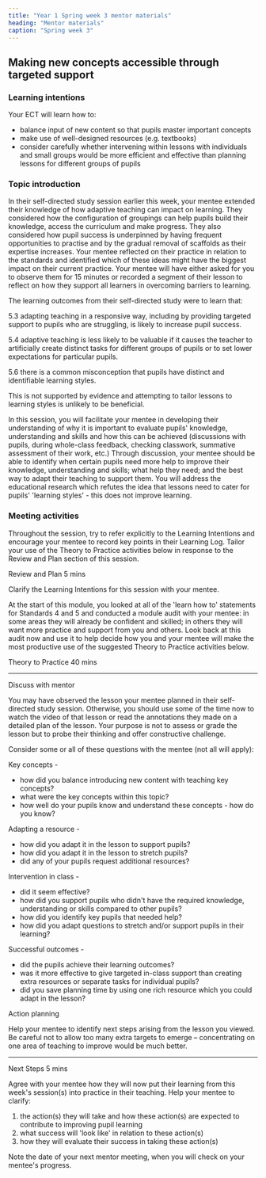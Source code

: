 ```yaml
---
title: "Year 1 Spring week 3 mentor materials"
heading: "Mentor materials"
caption: "Spring week 3"
---
```


## Making new concepts accessible through targeted support

### Learning intentions

Your ECT will learn how to:

- balance input of new content so that pupils master important concepts
- make use of well-designed resources (e.g. textbooks)
- consider carefully whether intervening within lessons with individuals and small groups would be more efficient and effective than planning lessons for different groups of pupils

### Topic introduction

In their self-directed study session earlier this week, your mentee extended their knowledge of how adaptive teaching can impact on learning. They considered how the configuration of groupings can help pupils build their knowledge, access the curriculum and make progress. They also considered how pupil success is underpinned by having frequent opportunities to practise and by the gradual removal of scaffolds as their expertise increases. Your mentee reflected on their practice in relation to the standards and identified which of these ideas might have the biggest impact on their current practice. Your mentee will have either asked for you to observe them for 15 minutes or recorded a segment of their lesson to reflect on how they support all learners in overcoming barriers to learning.

The learning outcomes from their self-directed study were to learn that:

5.3 adapting teaching in a responsive way, including by providing targeted support to pupils who are struggling, is likely to increase pupil success.

5.4 adaptive teaching is less likely to be valuable if it causes the teacher to artificially create distinct tasks for different groups of pupils or to set lower expectations for particular pupils.

5.6 there is a common misconception that pupils have distinct and identifiable learning styles.

This is not supported by evidence and attempting to tailor lessons to learning styles is unlikely to be beneficial.

In this session, you will facilitate your mentee in developing their understanding of why it is important to evaluate pupils' knowledge, understanding and skills and how this can be achieved (discussions with pupils, during whole-class feedback, checking classwork, summative assessment of their work, etc.) Through discussion, your mentee should be able to identify when certain pupils need more help to improve their knowledge, understanding and skills; what help they need; and the best way to adapt their teaching to support them. You will address the educational research which refutes the idea that lessons need to cater for pupils' 'learning styles' - this does not improve learning.

### Meeting activities

Throughout the session, try to refer explicitly to the Learning Intentions and encourage your mentee to record key points in their Learning Log. Tailor your use of the Theory to Practice activities below in response to the Review and Plan section of this session.

Review and Plan 5 mins

Clarify the Learning Intentions for this session with your mentee.

At the start of this module, you looked at all of the 'learn how to' statements for Standards 4 and 5 and conducted a module audit with your mentee: in some areas they will already be confident and skilled; in others they will want more practice and support from you and others. Look back at this audit now and use it to help decide how you and your mentee will make the most productive use of the suggested Theory to Practice activities below.

Theory to Practice 40 mins

---

Discuss with mentor

You may have observed the lesson your mentee planned in their self-directed study session. Otherwise, you should use some of the time now to watch the video of that lesson or read the annotations they made on a detailed plan of the lesson. Your purpose is not to assess or grade the lesson but to probe their thinking and offer constructive challenge.

Consider some or all of these questions with the mentee (not all will apply):

Key concepts -

- how did you balance introducing new content with teaching key concepts?
- what were the key concepts within this topic?
- how well do your pupils know and understand these concepts - how do you know?

Adapting a resource -

- how did you adapt it in the lesson to support pupils?
- how did you adapt it in the lesson to stretch pupils?
- did any of your pupils request additional resources?

Intervention in class -

- did it seem effective?
- how did you support pupils who didn't have the required knowledge, understanding or skills compared to other pupils?
- how did you identify key pupils that needed help?
- how did you adapt questions to stretch and/or support pupils in their learning?

Successful outcomes -

- did the pupils achieve their learning outcomes?
- was it more effective to give targeted in-class support than creating extra resources or separate tasks for individual pupils?
- did you save planning time by using one rich resource which you could adapt in the lesson?

Action planning

Help your mentee to identify next steps arising from the lesson you viewed. Be careful not to allow too many extra targets to emerge – concentrating on one area of teaching to improve would be much better.

---

Next Steps 5 mins

Agree with your mentee how they will now put their learning from this week's session(s) into practice in their teaching. Help your mentee to clarify:

1. the action(s) they will take and how these action(s) are expected to contribute to improving pupil learning
2. what success will 'look like' in relation to these action(s)
3. how they will evaluate their success in taking these action(s)

Note the date of your next mentor meeting, when you will check on your mentee's progress.
